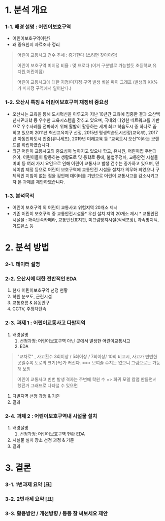 # 1. 분석 개요

### 1-1. 배경 설명 : 어린이보호구역

* 어린이보호구역이란?
* 왜 중요한지 자료조사 정리

> 어린이 교통사고 건수 추세 : 증가한다 (쓰려면 찾아야함)
>
> 어린이 보호구역 미지정 비율 : 몇 프로다 (이거 구분별로 가능할듯 초등학교,유치원,어린이집)
>
> 어린이 교통사고에 대한 지정/미지정 구역 발생 비율 파이 그래프 (발생의 XX% 가 미지정 구역에서 일어난다.)

### 1-2. 오산시 특징 & 어린이보호구역 재정비 중요성

* 오산시는 교육을 통해 도시혁신을 이루고자 지난 10년간 교육에 집중한 결과 오산백년시민대학 등 우수한 교육시스템을 갖추고 있으며, 국내외 다양한 네트워크를 기반으로 우수사례를 전파하기 위해 활발히 활동하는 세계 최고 학습도시 중 하나로 꼽히고 있으며 2011년 혁신교육지구 선정, 2015년 평생학습도시선정(교육부), 2017년 아동친화도시 인증(유니세프), 2019년 미래교육 등 “교육도시 오산”이라는 브랜드를 확립하였습니다.
* 최근 어린이 교통사고의 중요성이 높아지고 있으나 학교, 유치원, 어린이집 주변과 유아, 어린이들이 활동하는 생활도로 및 통학로 등에, 불법주정차, 교통안전 시설물 미비 등 여러 가지 요인으로 인해 어린이 교통사고 발생 건수는 증가하고 있으며, 민식이법 제정 등으로 어린이 보호구역에 교통안전 시설물 설치가 의무화 되었으나 구체적인 지침이 없는 점을 감안해 데이터를 기반으로 어린이 교통사고를 감소시키고자 본 과제를 제안하였습니다.

### 1-3. 분석목적

* 어린이 보호구역 외 어린이 교통사고 위험지역 20개소 제시
* 기존 어린이 보호구역 중 교통안전시설물* 우선 설치 지역 20개소 제시
  \* 교통안전시설물 : 과속단속카메라, 교통안전표지판, 미끄럼방지시설(적색포장), 과속방지턱, 가드휀스 등

# 2. 분석 방법

### 2-1. 데이터 설명

### 2-2. 오산시에 대한 전반적인 EDA 

1. 현재 어린이보호구역 선정 현황
2. 학원 분포도, 근린시설
3. 교통흐름 & 유동인구
4. CCTV, 주정차단속

### 2-3. 과제 1 : 어린이교통사고 다발지역

1. 배경설명
   1. 선정과정: 어린이보호구역 아닌 곳에서 발생한 어린이교통사고
   2. EDA

> "교차로" , 사고횟수 3회이상 / 5회이상 / 7회이상/ 10회 비교시, 사고가 빈번한곳일수록 도로의 크기(폭)가 커진다. ==> 보여줄 수치는 없으니 그림으로는 가능해 보임
>
> 어린이 교통사고 빈번 발생 격자는 주변에 학원 수 => 회귀 모델 칼럼 만들면서 했던거 그래프로 나타낼 수 있으면 

1. 다발지역 선정 과정 & 기준
2. 결과

### 2-4. 과제 2 : 어린이보호구역내 시설물 설치

1. 배경설명
   1. 선정과정: 어린이보호구역 현황 EDA
2. 시설물 설치 장소 선정 과정 & 기준
3. 결과



# 3. 결론

### 3-1. 1번과제 요약 [표]

### 3-2. 2번과제 요약 [표]

### 3-3. 활용방안 / 개선방향 / 등등 잘 써보세요 제안

